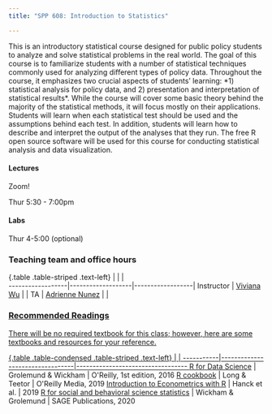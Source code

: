 ```yaml
---
title: "SPP 608: Introduction to Statistics"

---
```


<div style="text-align: left"> This is an introductory statistical course designed for public policy students to analyze and solve statistical problems in the real world. The goal of this course is to familiarize students with a number of statistical techniques commonly used for analyzing different types of policy data. Throughout the course, it emphasizes two crucial aspects of students’ learning: *1) statistical analysis for policy data, and 2) presentation and interpretation of statistical results*. While the course will cover some basic theory behind the majority of the statistical methods, it will focus mostly on their applications. Students will learn when each statistical test should be used and the assumptions behind each test. In addition, students will learn how to describe and interpret the output of the analyses that they run.  The free R open source software will be used for this course for conducting statistical analysis and data visualization. </div>

#### Lectures

<font color="#6CA0DC"><i class="fas fa-university fa-lg"></i></font> Zoom!

<font color="#6CA0DC"><i class="fas fa-calendar-alt fa-lg"></i></font> Thur 5:30 - 7:00pm

#### Labs

<font color="#6CA0DC"><i class="fas fa-calendar-alt fa-lg"></i></font> Thur 4-5:00 (optional)

### Teaching team and office hours 

{.table .table-striped .text-left}
<span></span>     | <span></span>     | <span></span>    |  
------------------|-------------------|------------------|
Instructor        | [Viviana Wu](https://connectivecommons.cc/) | <a href="mailto:vivianachius@umass.edu" title="email"></a> | 
TA                | [Adrienne Nunez](https://www.linkedin.com/in/peter-hase-8092a6b9/) | <a href="mailto:amnunez@umass.edu" title="email"> | 
            

### Recommended Readings

There will be no required textbook for this class; however, here are some textbooks and resources for your reference.   

{.table .table-condensed .table-striped .text-left}
 <span></span>     | <span></span> | <span></span> 
-----------|---------------------------------|----------------------------------
[R for Data Science](http://r4ds.had.co.nz/) | Grolemund & Wickham | O'Reilly, 1st edition, 2016
[R cookbook](https://rc2e.com/index.html) | Long & Teetor | O'Reilly Media, 2019 
[Introduction to Econometrics with R](https://www.econometrics-with-r.org/ITER.pdf) | Hanck et al. | 2019
[R for social and behavioral science statistics](https://www.amazon.com/dp/1544344023/ref=cm_sw_em_r_mt_dp_8qU2FbKQT9S75?_encoding=UTF8&psc=1) | Wickham & Grolemund |  SAGE Publications, 2020
